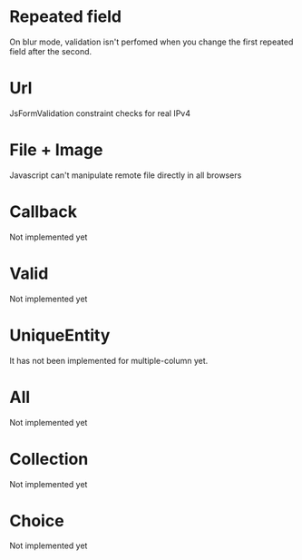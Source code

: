 # Repeated field
On blur mode, validation isn't perfomed when you change the first repeated field after the second.

# Url
JsFormValidation constraint checks for real IPv4

# File + Image
Javascript can't manipulate remote file directly in all browsers

# Callback
Not implemented yet

# Valid
Not implemented yet

# UniqueEntity
It has not been implemented for multiple-column yet.

# All
Not implemented yet

# Collection
Not implemented yet

# Choice
Not implemented yet